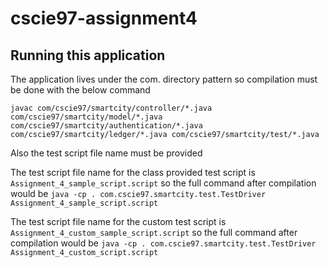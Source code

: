 # cscie97-assignment4

## Running this application

The application lives under the com. directory pattern so compilation must be done with the below command

``` javac com/cscie97/smartcity/controller/*.java com/cscie97/smartcity/model/*.java com/cscie97/smartcity/authentication/*.java com/cscie97/smartcity/ledger/*.java com/cscie97/smartcity/test/*.java ```

Also the test script file name must be provided

The test script file name for the class provided test script is
```Assignment_4_sample_script.script``` so the full command after compilation would be
```java -cp . com.cscie97.smartcity.test.TestDriver Assignment_4_sample_script.script```

The test script file name for the custom test script is
```Assignment_4_custom_sample_script.script``` so the full command after compilation would be
```java -cp . com.cscie97.smartcity.test.TestDriver Assignment_4_custom_script.script```
